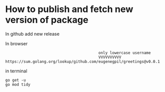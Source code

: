 # How to publish and fetch new version of package

In github add new release

In browser
```
                                         only lowercase username
                                         VVVVVVVVVV
https://sum.golang.org/lookup/github.com/eugenegpil/greetings@v0.0.1
```

in terminal
```
go get -u
go mod tidy
```
